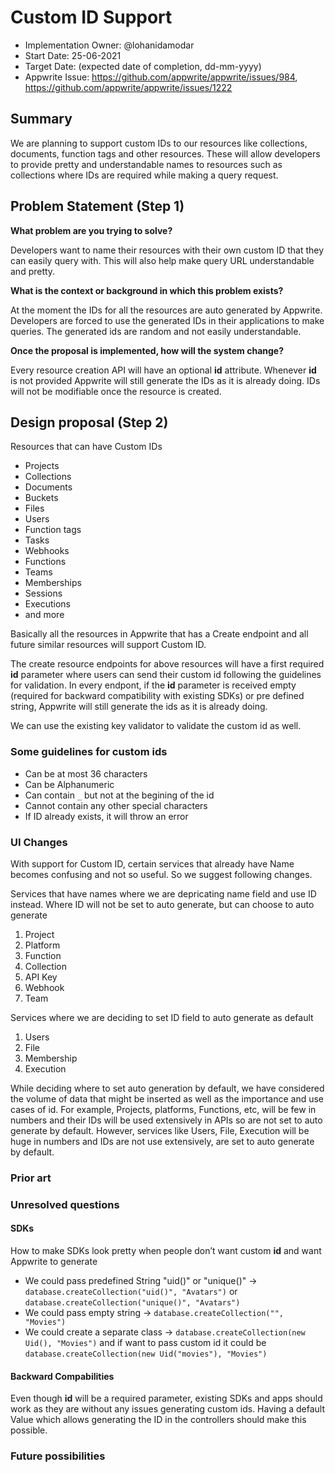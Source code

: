 # Custom ID Support

- Implementation Owner: @lohanidamodar
- Start Date: 25-06-2021
- Target Date: (expected date of completion, dd-mm-yyyy)
- Appwrite Issue: https://github.com/appwrite/appwrite/issues/984, https://github.com/appwrite/appwrite/issues/1222

## Summary

[summary]: #summary

<!-- Brief explanation of the proposed contribution. Write your answer below. -->
We are planning to support custom IDs to our resources like collections, documents, function tags and other resources. These will allow developers to provide pretty and understandable names to resources such as collections where IDs are required while making a query request.

## Problem Statement (Step 1)

[problem-statement]: #problem-statement

**What problem are you trying to solve?**

Developers want to name their resources with their own custom ID that they can easily query with. This will also help make query URL understandable and pretty.

**What is the context or background in which this problem exists?**

At the moment the IDs for all the resources are auto generated by Appwrite. Developers are forced to use the generated IDs in their applications to make queries. The generated ids are random and not easily understandable.

**Once the proposal is implemented, how will the system change?**

Every resource creation API will have an optional **id** attribute. Whenever **id** is not provided Appwrite will still generate the IDs as it is already doing. IDs will not be modifiable once the resource is created.

## Design proposal (Step 2)

[design-proposal]: #design-proposal

<!--
This is the technical portion of the RFC. Explain the design in sufficient detail keeping in mind the following:

- Its interaction with other parts of the system is clear
- It is reasonably clear how the contribution would be implemented
- Dependencies on libraries, tools, projects or work that isn't yet complete
- New API routes that need to be created or modifications to the existing routes (if needed)
- Any breaking changes and ways in which we can ensure backward compatibility.
- Use Cases
- Goals
- Deliverables
- Changes to documentation
- Ways to scale the solution

Ensure that you include examples, code-snippets etc. to allow the community to understand the proposed solution. **It would be best if the examples use naming conventions that you intend to use during the actual implementation so that changes can be suggested early on during the development.**

Write your answer below.

-->
Resources that can have Custom IDs
- Projects
- Collections
- Documents
- Buckets
- Files
- Users
- Function tags
- Tasks
- Webhooks
- Functions
- Teams
- Memberships
- Sessions
- Executions
- and more

Basically all the resources in Appwrite that has a Create endpoint and all future similar resources will support Custom ID.

The create resource endpoints for above resources will have a first required **id** parameter where users can send their custom id following the guidelines for validation. In every endpont, if the **id** parameter is received empty (required for backward compatibility with existing SDKs) or pre defined string, Appwrite will still generate the ids as it is already doing.

We can use the existing key validator to validate the custom id as well.

### Some guidelines for custom ids

- Can be at most 36 characters
- Can be Alphanumeric
- Can contain `_` but not at the begining of the id
- Cannot contain any other special characters
- If ID already exists, it will throw an error

### UI Changes

With support for Custom ID, certain services that already have Name becomes confusing and not so useful. So we suggest following changes.

Services that have names where we are depricating name field and use ID instead. Where ID will not be set to auto generate, but can choose to auto generate

1. Project
2. Platform
3. Function
4. Collection
5. API Key
6. Webhook
7. Team

Services where we are deciding to set ID field to auto generate as default
1. Users
2. File
3. Membership
4. Execution

While deciding where to set auto generation by default, we have considered the volume of data that might be inserted as well as the importance and use cases of id. For example, Projects, platforms, Functions, etc, will be few in numbers and their IDs will be used extensively in APIs so are not set to auto generate by default. However, services like Users, File, Execution will be huge in numbers and IDs are not use extensively, are set to auto generate by default.

### Prior art

[prior-art]: #prior-art

<!--

Discuss prior art, both the good and the bad, in relation to this proposal. A
few examples of what this can include are:

- Does this functionality exist in other software and what experience has their
  community had?
- For other teams: What lessons can we learn from what other communities have
  done here?
- Papers: Are there any published papers or great posts that discuss this? If
  you have some relevant papers to refer to, this can serve as a more detailed
  theoretical background.

This section is intended to encourage you as an author to think about the
lessons from other software, provide readers of your RFC with a fuller picture.
If there is no prior art, that is fine - your ideas are interesting to us
whether they are brand new or if it is an adaptation from other software.

Write your answer below.
-->

### Unresolved questions

[unresolved-questions]: #unresolved-questions

<!-- What parts of the design do you expect to resolve through the RFC process before this gets merged? -->

#### SDKs
How to make SDKs look pretty when people don’t want custom **id** and want Appwrite to generate 
- We could pass predefined String "uid()" or "unique()" -> `database.createCollection("uid()", "Avatars")` or `database.createCollection("unique()", "Avatars")`
- We could pass empty string ->  `database.createCollection("", "Movies")`
- We could create a separate class -> `database.createCollection(new Uid(), "Movies")` and if want to pass custom id  it could be `database.createCollection(new Uid("movies"), "Movies")`

#### Backward Compabilities

Even though **id** will be a required parameter, existing SDKs and apps should work as they are without any issues generating custom ids. Having a default Value which allows generating the ID in the controllers should make this possible.

### Future possibilities

[future-possibilities]: #future-possibilities

<!-- This is also a good place to "dump ideas", if they are out of scope for the RFC you are writing but otherwise related. -->
